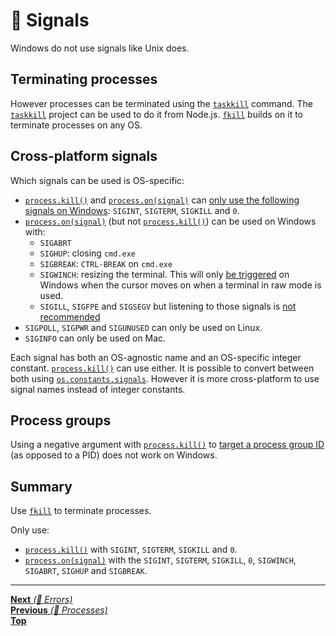 # 📡 Signals

Windows do not use signals like Unix does.

## Terminating processes

However processes can be terminated using the
[`taskkill`](https://docs.microsoft.com/en-us/windows-server/administration/windows-commands/taskkill)
command. The [`taskkill`](https://github.com/sindresorhus/taskkill) project can
be used to do it from Node.js. [`fkill`](https://github.com/sindresorhus/fkill)
builds on it to terminate processes on any OS.

## Cross-platform signals

Which signals can be used is OS-specific:

- [`process.kill()`](https://nodejs.org/api/process.html#process_process_kill_pid_signal)
  and
  [`process.on(signal)`](https://nodejs.org/api/process.html#process_signal_events)
  can
  [only use the following signals on Windows](https://nodejs.org/api/process.html#process_signal_events):
  `SIGINT`, `SIGTERM`, `SIGKILL` and `0`.
- [`process.on(signal)`](https://nodejs.org/api/process.html#process_signal_events)
  (but not
  [`process.kill()`](https://nodejs.org/api/process.html#process_process_kill_pid_signal))
  can be used on Windows with:
  - `SIGABRT`
  - `SIGHUP`: closing `cmd.exe`
  - `SIGBREAK`: `CTRL-BREAK` on `cmd.exe`
  - `SIGWINCH`: resizing the terminal. This will only
    [be triggered](https://nodejs.org/api/process.html#process_signal_events) on
    Windows when the cursor moves on when a terminal in raw mode is used.
  - `SIGILL`, `SIGFPE` and `SIGSEGV` but listening to those signals is
    [not recommended](https://nodejs.org/api/process.html#process_signal_events)
- `SIGPOLL`, `SIGPWR` and `SIGUNUSED` can only be used on Linux.
- `SIGINFO` can only be used on Mac.

Each signal has both an OS-agnostic name and an OS-specific integer constant.
[`process.kill()`](https://nodejs.org/api/process.html#process_process_kill_pid_signal)
can use either. It is possible to convert between both using
[`os.constants.signals`](https://nodejs.org/api/os.html#os_signal_constants).
However it is more cross-platform to use signal names instead of integer
constants.

## Process groups

Using a negative argument with
[`process.kill()`](https://nodejs.org/api/process.html#process_process_kill_pid_signal)
to [target a process group ID](https://linux.die.net/man/2/kill) (as opposed to
a PID) does not work on Windows.

## Summary

Use [`fkill`](https://github.com/sindresorhus/fkill) to terminate processes.

Only use:

- [`process.kill()`](https://nodejs.org/api/process.html#process_process_kill_pid_signal)
  with `SIGINT`, `SIGTERM`, `SIGKILL` and `0`.
- [`process.on(signal)`](https://nodejs.org/api/process.html#process_signal_events)
  with the `SIGINT`, `SIGTERM`, `SIGKILL`, `0`, `SIGWINCH`, `SIGABRT`, `SIGHUP`
  and `SIGBREAK`.

<hr>

[**Next** _(📡 Errors)_](errors.md)<br>
[**Previous** _(📡 Processes)_](processes.md)<br> [**Top**](README.md)<br>
